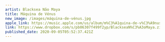 ```yaml
---
artist: Blacksea Não Maya
title: Máquina de Vénus
new_image: /images/máquina-de-vénus.jpg
apple_link: https://music.apple.com/us/album/m%C3%A1quina-de-v%C3%A9nus/1528596770
link: https://www.dropbox.com/s/pb06307f499f2yp/BlackseaN%C3%A3oMaya.zip?dl=1
published_date: 2020-09-05T05:52:37.421Z
---
```

